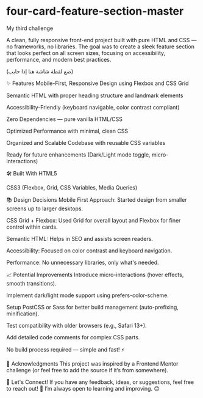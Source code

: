 # four-card-feature-section-master
My third challenge



A clean, fully responsive front-end project built with pure HTML and CSS — no frameworks, no libraries.
The goal was to create a sleek feature section that looks perfect on all screen sizes, focusing on accessibility, performance, and modern best practices.



(ضع لقطة شاشة هنا إذا حابب)


✨ Features
Mobile-First, Responsive Design using Flexbox and CSS Grid

Semantic HTML with proper heading structure and landmark elements

Accessibility-Friendly (keyboard navigable, color contrast compliant)

Zero Dependencies — pure vanilla HTML/CSS

Optimized Performance with minimal, clean CSS

Organized and Scalable Codebase with reusable CSS variables

Ready for future enhancements (Dark/Light mode toggle, micro-interactions)

🛠️ Built With
HTML5

CSS3 (Flexbox, Grid, CSS Variables, Media Queries)

📚 Design Decisions
Mobile First Approach: Started design from smaller screens up to larger desktops.

CSS Grid + Flexbox: Used Grid for overall layout and Flexbox for finer control within cards.

Semantic HTML: Helps in SEO and assists screen readers.

Accessibility: Focused on color contrast and keyboard navigation.

Performance: No unnecessary libraries, only what's needed.

📈 Potential Improvements
Introduce micro-interactions (hover effects, smooth transitions).

Implement dark/light mode support using prefers-color-scheme.

Setup PostCSS or Sass for better build management (auto-prefixing, minification).

Test compatibility with older browsers (e.g., Safari 13+).

Add detailed code comments for complex CSS parts.


No build process required — simple and fast! ⚡

🙌 Acknowledgments
This project was inspired by a Frontend Mentor challenge (or feel free to add the source if it’s from somewhere).

🚀 Let's Connect!
If you have any feedback, ideas, or suggestions, feel free to reach out! 🌟
I’m always open to learning and improving. 😊


